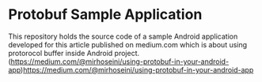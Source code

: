 Protobuf Sample Application
===========================

This repository holds the source code of a sample Android application developed for this article published on medium.com which is about using protorocol buffer inside Android project.
(https://medium.com/@mirhoseini/using-protobuf-in-your-android-app)https://medium.com/@mirhoseini/using-protobuf-in-your-android-app